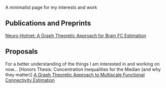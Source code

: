 <!-- ## Welcome to GitHub Pages

You can use the [editor on GitHub](https://github.com/ntung88/ntung.github.io/edit/gh-pages/index.md) to maintain and preview the content for your website in Markdown files.

Whenever you commit to this repository, GitHub Pages will run [Jekyll](https://jekyllrb.com/) to rebuild the pages in your site, from the content in your Markdown files.

### Markdown

Markdown is a lightweight and easy-to-use syntax for styling your writing. It includes conventions for

```markdown
Syntax highlighted code block

# Header 1
## Header 2
### Header 3

- Bulleted
- List

1. Numbered
2. List

**Bold** and _Italic_ and `Code` text

[Link](url) and ![Image](src)
```

For more details see [Basic writing and formatting syntax](https://docs.github.com/en/github/writing-on-github/getting-started-with-writing-and-formatting-on-github/basic-writing-and-formatting-syntax).

### Jekyll Themes

Your Pages site will use the layout and styles from the Jekyll theme you have selected in your [repository settings](https://github.com/ntung88/ntung.github.io/settings/pages). The name of this theme is saved in the Jekyll `_config.yml` configuration file.

### Support or Contact

Having trouble with Pages? Check out our [documentation](https://docs.github.com/categories/github-pages-basics/) or [contact support](https://support.github.com/contact) and we’ll help you sort it out. -->

A minimalist page for my interests and work

## Publications and Preprints
[Neuro-Hotnet: A Graph Theoretic Approach for Brain FC Estimation](https://arxiv.org/abs/2111.08118)

## Proposals
For a better understanding of the things I am interested in and working on now...
[Honors Thesis: Concentration Inequalities for the Median (and why they matter)]
[A Graph Theoretic Approach to Multiscale Functional Connectivity Estimation](Tung%2CNathan_ResearchProposal.pdf)
